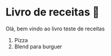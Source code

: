 # **Livro de receitas** :doughnut:
Olá, bem vindo ao livro teste de receitas

1. Pizza
2. Blend para burguer
